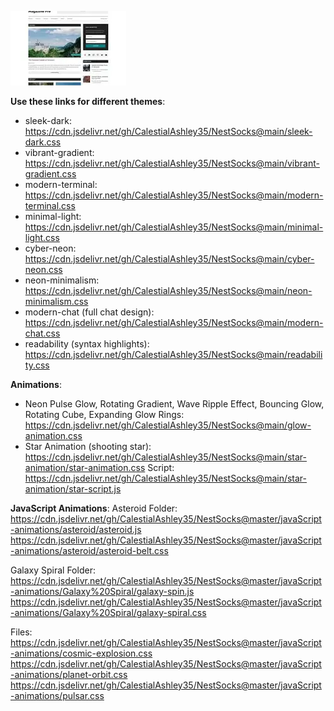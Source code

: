 ![NestSocks](https://raw.githubusercontent.com/CalestialAshley35/NestSocks/refs/heads/main/download.webp)

**Use these links for different themes**:
- sleek-dark: https://cdn.jsdelivr.net/gh/CalestialAshley35/NestSocks@main/sleek-dark.css
- vibrant-gradient: https://cdn.jsdelivr.net/gh/CalestialAshley35/NestSocks@main/vibrant-gradient.css
- modern-terminal: https://cdn.jsdelivr.net/gh/CalestialAshley35/NestSocks@main/modern-terminal.css
- minimal-light: https://cdn.jsdelivr.net/gh/CalestialAshley35/NestSocks@main/minimal-light.css
- cyber-neon: https://cdn.jsdelivr.net/gh/CalestialAshley35/NestSocks@main/cyber-neon.css
- neon-minimalism: https://cdn.jsdelivr.net/gh/CalestialAshley35/NestSocks@main/neon-minimalism.css
- modern-chat (full chat design): https://cdn.jsdelivr.net/gh/CalestialAshley35/NestSocks@main/modern-chat.css
- readability (syntax highlights): https://cdn.jsdelivr.net/gh/CalestialAshley35/NestSocks@main/readability.css

**Animations**:
- Neon Pulse Glow, Rotating Gradient, Wave Ripple Effect, Bouncing Glow, Rotating Cube, Expanding Glow Rings: https://cdn.jsdelivr.net/gh/CalestialAshley35/NestSocks@main/glow-animation.css
- Star Animation (shooting star): https://cdn.jsdelivr.net/gh/CalestialAshley35/NestSocks@main/star-animation/star-animation.css
  Script: https://cdn.jsdelivr.net/gh/CalestialAshley35/NestSocks@main/star-animation/star-script.js


**JavaScript Animations**:
Asteroid Folder:
https://cdn.jsdelivr.net/gh/CalestialAshley35/NestSocks@master/javaScript-animations/asteroid/asteroid.js
https://cdn.jsdelivr.net/gh/CalestialAshley35/NestSocks@master/javaScript-animations/asteroid/asteroid-belt.css

Galaxy Spiral Folder:
https://cdn.jsdelivr.net/gh/CalestialAshley35/NestSocks@master/javaScript-animations/Galaxy%20Spiral/galaxy-spin.js
https://cdn.jsdelivr.net/gh/CalestialAshley35/NestSocks@master/javaScript-animations/Galaxy%20Spiral/galaxy-spiral.css

Files:
https://cdn.jsdelivr.net/gh/CalestialAshley35/NestSocks@master/javaScript-animations/cosmic-explosion.css
https://cdn.jsdelivr.net/gh/CalestialAshley35/NestSocks@master/javaScript-animations/planet-orbit.css
https://cdn.jsdelivr.net/gh/CalestialAshley35/NestSocks@master/javaScript-animations/pulsar.css
